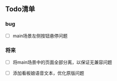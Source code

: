 ## Todo清单

### bug

* [ ] main场景左侧按钮悬停问题

### 将来

* [ ] 将main场景中的页面全部分离，以保证无兼容问题

* [ ] 添加看板娘语音文本，优化原版问题